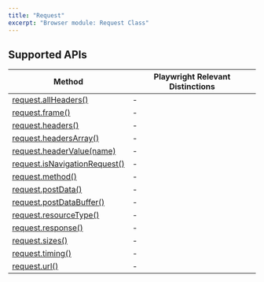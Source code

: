 ```yaml
---
title: "Request"
excerpt: "Browser module: Request Class"
---
```


<BrowserDocsWIP/>

## Supported APIs

| Method | Playwright Relevant Distinctions |
| - |  - |
| <a href="https://playwright.dev/docs/api/class-request#request-all-headers" target="_blank" >request.allHeaders()</a> | - |
| <a href="https://playwright.dev/docs/api/class-request#request-frame" target="_blank" >request.frame()</a> | - |
| <a href="https://playwright.dev/docs/api/class-request#request-headers" target="_blank" >request.headers()</a> | - |
| <a href="https://playwright.dev/docs/api/class-request#request-headers-array" target="_blank" >request.headersArray()</a> | - |
| <a href="https://playwright.dev/docs/api/class-request#request-header-value" target="_blank" >request.headerValue(name)</a> | - |
| <a href="https://playwright.dev/docs/api/class-request#request-is-navigation-request" target="_blank" >request.isNavigationRequest()</a> | - |
| <a href="https://playwright.dev/docs/api/class-request#request-method" target="_blank" >request.method()</a> | - |
| <a href="https://playwright.dev/docs/api/class-request#request-post-data" target="_blank" >request.postData()</a> | - |
| <a href="https://playwright.dev/docs/api/class-request#request-post-data-buffer" target="_blank" >request.postDataBuffer()</a> | - |
| <a href="https://playwright.dev/docs/api/class-request#request-resource-type" target="_blank" >request.resourceType()</a> | - |
| <a href="https://playwright.dev/docs/api/class-request#request-response" target="_blank" >request.response()</a> | - |
| <a href="https://playwright.dev/docs/api/class-request#request-sizes" target="_blank" >request.sizes()</a> | - |
| <a href="https://playwright.dev/docs/api/class-request#request-timing" target="_blank" >request.timing()</a> | - |
| <a href="https://playwright.dev/docs/api/class-request#request-url" target="_blank" >request.url()</a> | - |
